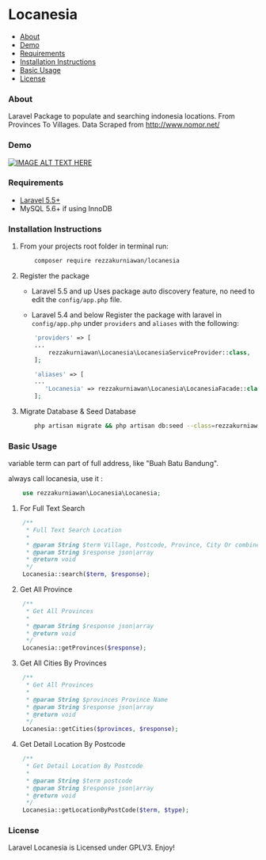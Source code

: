 # Locanesia

- [About](#about)
- [Demo](#demo)
- [Requirements](#requirements)
- [Installation Instructions](#installation-instructions)
- [Basic Usage](#basic-usage)
- [License](#license)

### About

Laravel Package to populate and searching indonesia locations. From Provinces To Villages. Data Scraped from http://www.nomor.net/

### Demo
[![IMAGE ALT TEXT HERE](https://img.youtube.com/vi/OzA9Hh5EYWk/0.jpg)](https://www.youtube.com/watch?v=OzA9Hh5EYWk)

### Requirements
* [Laravel 5.5+](https://laravel.com/docs/installation)
* MySQL 5.6+ if using InnoDB

### Installation Instructions
1. From your projects root folder in terminal run:

    ```bash
        composer require rezzakurniawan/locanesia
    ```

2. Register the package

    * Laravel 5.5 and up
    Uses package auto discovery feature, no need to edit the `config/app.php` file.

    * Laravel 5.4 and below
    Register the package with laravel in `config/app.php` under `providers` and `aliases` with the following:

    ```php
        'providers' => [
        ...
            rezzakurniawan\Locanesia\LocanesiaServiceProvider::class,
        ];

        'aliases' => [
        ...
           'Locanesia' => rezzakurniawan\Locanesia\LocanesiaFacade::class,
        ];
    ```

3. Migrate Database & Seed Database
    ```bash
        php artisan migrate && php artisan db:seed --class=rezzakurniawan\\Locanesia\\Database\\Seed\\LocationSeeder
    ```

### Basic Usage
variable term can part of full address, like "Buah Batu Bandung".

always call locanesia, use it : 
``` php
    use rezzakurniawan\Locanesia\Locanesia;
```

1. For Full Text Search
```php
    /**
     * Full Text Search Location
     *
     * @param String $term Village, Postcode, Province, City Or combine
     * @param String $response json|array
     * @return void
     */
    Locanesia::search($term, $response);
```
2. Get All Province
```php
    /**
     * Get All Provinces
     *
     * @param String $response json|array
     * @return void
     */
    Locanesia::getProvinces($response);
```
3. Get All Cities By Provinces
```php
    /**
     * Get All Provinces
     *
     * @param String $provinces Province Name
     * @param String $response json|array
     * @return void
     */
    Locanesia::getCities($provinces, $response);
```
4. Get Detail Location By Postcode
```php
    /**
     * Get Detail Location By Postcode
     *
     * @param String $term postcode
     * @param String $response json|array
     * @return void
     */
    Locanesia::getLocationByPostCode($term, $type);
```

### License
Laravel Locanesia is Licensed under GPLV3. Enjoy!
